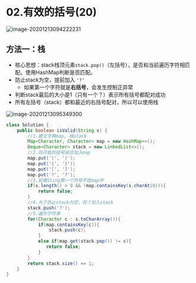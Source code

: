 

# 02.有效的括号(20)

![image-20201213094222231](https://raw.githubusercontent.com/TWDH/Leetcode-From-Zero/pictures/img/image-20201213094222231.png)

## 方法一：栈

* 核心思想：stack栈顶元素`stack.pop()`（左括号），是否和当前遍历字符相匹配。使用HashMap判断是否匹配。
* 防止stack为空，提前加入 `'?'`
  * 如果第一个字符就是**右括号**，会发生控制正异常
* 判断stack最后的大小是1（只有一个？）表示所有括号都配对成功
* 所有左括号（stack）都和最近的右括号配对，所以可以使用栈

![image-20201213095349300](https://raw.githubusercontent.com/TWDH/Leetcode-From-Zero/pictures/img/image-20201213095349300.png)

```java
class Solution {
    public boolean isValid(String s) {
        //1.建立字典map, 栈stack
        Map<Character, Character> map = new HashMap<>();
        Deque<Character> stack = new LinkedList<>();
        //2.将可能的括号组合加入map
        map.put('(', ')');
        map.put('{', '}');
        map.put('[', ']');
        map.put('?', '?');
        //3.如果Sting第一个符号不在map中
        if(s.length() > 0 && !map.containsKey(s.charAt(0))){
            return false;
        }
        //4.为了防止stack为空，将？加入stack
        stack.push('?');
        //5.遍历字符串
        for(Character c : s.toCharArray()){
            if(map.containsKey(c)){
                stack.push(c);
            }
            else if(map.get(stack.pop()) != c){
               return false;
            }
        }
        return stack.size() == 1;
    }
}
```



